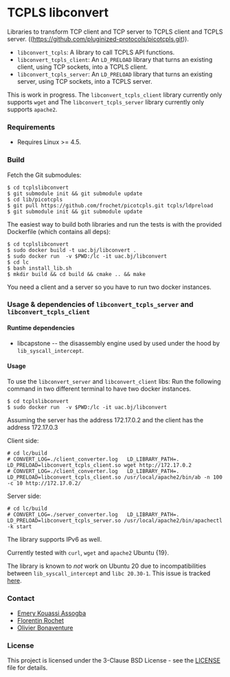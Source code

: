 # TCPLS libconvert 

Libraries to transform TCP client and TCP server to TCPLS client and TCPLS server. ((https://github.com/pluginized-protocols/picotcpls.git)).
* `libconvert_tcpls`: A library to call TCPLS API functions.
* `libconvert_tcpls_client`: An `LD_PRELOAD` library that turns an existing client, using TCP sockets, into a TCPLS client.
* `libconvert_tcpls_server`: An `LD_PRELOAD` library that turns an existing server, using TCP sockets, into a TCPLS server.

This is work in progress. The `libconvert_tcpls_client` library currently only supports `wget` and The `libconvert_tcpls_server` library currently only supports `apache2`. 

### Requirements

* Requires Linux >= 4.5.


### Build

Fetch the Git submodules:
```
$ cd tcplslibconvert
$ git submodule init && git submodule update
$ cd lib/picotcpls
$ git pull https://github.com/frochet/picotcpls.git tcpls/ldpreload
$ git submodule init && git submodule update
```

The easiest way to build both libraries and run the tests is with the provided Dockerfile (which contains all deps):
```
$ cd tcplslibconvert
$ sudo docker build -t uac.bj/libconvert .
$ sudo docker run  -v $PWD:/lc -it uac.bj/libconvert
$ cd lc
$ bash install_lib.sh
$ mkdir build && cd build && cmake .. && make
```

You need a client and a server so you have to run two docker instances. 

### Usage & dependencies of `libconvert_tcpls_server` and `libconvert_tcpls_client`

#### Runtime dependencies

 * libcapstone -- the disassembly engine used by used under the hood by `lib_syscall_intercept`.

#### Usage

To use the `libconvert_server`  and `libconvert_client` libs:
Run the following command in two different terminal to have two docker instances.
```
$ cd tcplslibconvert 
$ sudo docker run  -v $PWD:/lc -it uac.bj/libconvert
```
Assuming the server has the address 172.17.0.2 and the client has the address 172.17.0.3

Client side:
```
# cd lc/build
# CONVERT_LOG=./client_converter.log   LD_LIBRARY_PATH=. LD_PRELOAD=libconvert_tcpls_client.so wget http://172.17.0.2
# CONVERT_LOG=./client_converter.log   LD_LIBRARY_PATH=. LD_PRELOAD=libconvert_tcpls_client.so /usr/local/apache2/bin/ab -n 100 -c 10 http://172.17.0.2/
```
Server side: 
```
# cd lc/build
# CONVERT_LOG=./server_converter.log   LD_LIBRARY_PATH=. LD_PRELOAD=libconvert_tcpls_server.so /usr/local/apache2/bin/apachectl -k start 
```

The library supports IPv6 as well.

Currently tested with `curl`, `wget` and `apache2` Ubuntu {19}.

The library is known to *not* work on Ubuntu 20 due to incompatibilities between `lib_syscall_intercept` and `libc 20.30-1`. This issue is tracked [here](https://github.com/pmem/syscall_intercept/issues/97).



### Contact

* [Emery Kouassi Assogba](mailto:assogba.emery@gmail.com)
* [Florentin Rochet](mailto:florentin.rochet@gmail.com)
* [Olivier Bonaventure](mailto:olivier.bonaventure@uclouvain.be)

### License

This project is licensed under the 3-Clause BSD License - see the
[LICENSE](LICENSE) file for details.
